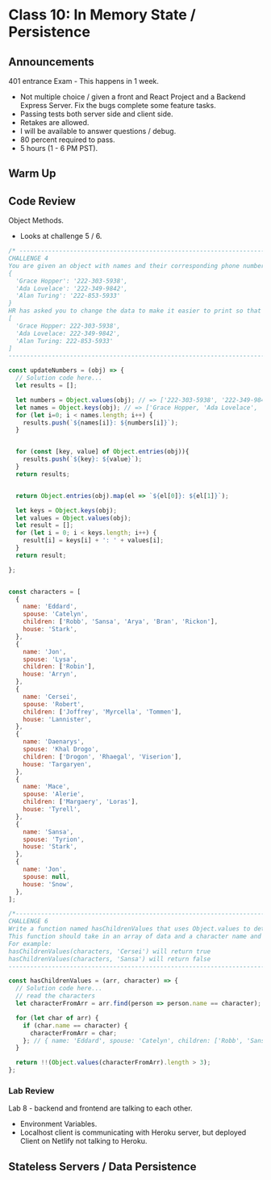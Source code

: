 # Class 10: In Memory State / Persistence

## Announcements

401 entrance Exam - This happens in 1 week.
* Not multiple choice / given a front and React Project and a Backend Express Server. Fix the bugs complete some feature tasks.
* Passing tests both server side and client side.
* Retakes are allowed.
* I will be available to answer questions / debug.
* 80 percent required to pass.
* 5 hours (1 - 6 PM PST).

## Warm Up

## Code Review

Object Methods.
  * Looks at challenge 5 / 6.

```javascript
/* ------------------------------------------------------------------------------------------------
CHALLENGE 4
You are given an object with names and their corresponding phone numbers that looks like this:
{
  'Grace Hopper': '222-303-5938',
  'Ada Lovelace': '222-349-9842',
  'Alan Turing': '222-853-5933'
}
HR has asked you to change the data to make it easier to print so that it looks like this:
[
  'Grace Hopper: 222-303-5938',
  'Ada Lovelace: 222-349-9842',
  'Alan Turing: 222-853-5933'
]
------------------------------------------------------------------------------------------------ */

const updateNumbers = (obj) => {
  // Solution code here...
  let results = [];

  let numbers = Object.values(obj); // => ['222-303-5938', '222-349-9842', '222-853-5933'];
  let names = Object.keys(obj); // => ['Grace Hopper, 'Ada Lovelace', 'Alan Turing'];
  for (let i=0; i < names.length; i++) {
    results.push(`${names[i]}: ${numbers[i]}`);
  }


  for (const [key, value] of Object.entries(obj)){
    results.push(`${key}: ${value}`);
  }
  return results;


  return Object.entries(obj).map(el => `${el[0]}: ${el[1]}`);

  let keys = Object.keys(obj);
  let values = Object.values(obj);
  let result = [];
  for (let i = 0; i < keys.length; i++) {
    result[i] = keys[i] + ': ' + values[i];
  }
  return result;

};

```

```javascript

const characters = [
  {
    name: 'Eddard',
    spouse: 'Catelyn',
    children: ['Robb', 'Sansa', 'Arya', 'Bran', 'Rickon'],
    house: 'Stark',
  },
  {
    name: 'Jon',
    spouse: 'Lysa',
    children: ['Robin'],
    house: 'Arryn',
  },
  {
    name: 'Cersei',
    spouse: 'Robert',
    children: ['Joffrey', 'Myrcella', 'Tommen'],
    house: 'Lannister',
  },
  {
    name: 'Daenarys',
    spouse: 'Khal Drogo',
    children: ['Drogon', 'Rhaegal', 'Viserion'],
    house: 'Targaryen',
  },
  {
    name: 'Mace',
    spouse: 'Alerie',
    children: ['Margaery', 'Loras'],
    house: 'Tyrell',
  },
  {
    name: 'Sansa',
    spouse: 'Tyrion',
    house: 'Stark',
  },
  {
    name: 'Jon',
    spouse: null,
    house: 'Snow',
  },
];

/*------------------------------------------------------------------------------------------------
CHALLENGE 6
Write a function named hasChildrenValues that uses Object.values to determine if any given character in the data set has children.
This function should take in an array of data and a character name and return a Boolean.
For example:
hasChildrenValues(characters, 'Cersei') will return true
hasChildrenValues(characters, 'Sansa') will return false
------------------------------------------------------------------------------------------------ */

const hasChildrenValues = (arr, character) => {
  // Solution code here...
  // read the characters
  let characterFromArr = arr.find(person => person.name == character);

  for (let char of arr) {
    if (char.name == character) {
      characterFromArr = char;
    }; // { name: 'Eddard', spouse: 'Catelyn', children: ['Robb', 'Sansa', 'Arya', 'Bran', 'Rickon'], house: 'Stark' }
  }

  return !!(Object.values(characterFromArr).length > 3);
};

```

### Lab Review

Lab 8 - backend and frontend are talking to each other.
  * Environment Variables.
  * Localhost client is communicating with Heroku server, but deployed Client on Netlify not talking to Heroku.

## Stateless Servers / Data Persistence


